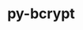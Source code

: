 ---
title: "py-bcrypt"
layout: cache
categories: [package, v0.19]
meta: {"versions": ["3.2.0"], "compilers": ["gcc@=11.1.0", "oneapi@=2022.1.0"], "oss": ["ubuntu20.04"], "platforms": ["linux"], "targets": ["x86_64"], "stacks": ["e4s", "e4s-oneapi"], "num_specs": 2, "num_specs_by_stack": {"e4s": 1, "e4s-oneapi": 1}}
spec_details: [{"hash": "lfavizklxmvkpe6f5o5vm7y5jthuq5bk", "compiler": "gcc@=11.1.0", "versions": ["3.2.0"], "os": "ubuntu20.04", "platform": "linux", "target": "x86_64", "variants": ["build_system=python_pip"], "stacks": ["e4s"], "size": "-", "tarball": "https://binaries.spack.io/releases/v0.19/build_cache/linux-ubuntu20.04-x86_64/gcc-11.1.0/py-bcrypt-3.2.0/linux-ubuntu20.04-x86_64-gcc-11.1.0-py-bcrypt-3.2.0-lfavizklxmvkpe6f5o5vm7y5jthuq5bk.spack"}, {"hash": "6de4aabhnxnccs3fr6thrv4a2vzidxno", "compiler": "oneapi@=2022.1.0", "versions": ["3.2.0"], "os": "ubuntu20.04", "platform": "linux", "target": "x86_64", "variants": ["build_system=python_pip"], "stacks": ["e4s-oneapi"], "size": "-", "tarball": "https://binaries.spack.io/releases/v0.19/build_cache/linux-ubuntu20.04-x86_64/oneapi-2022.1.0/py-bcrypt-3.2.0/linux-ubuntu20.04-x86_64-oneapi-2022.1.0-py-bcrypt-3.2.0-6de4aabhnxnccs3fr6thrv4a2vzidxno.spack"}]
---
